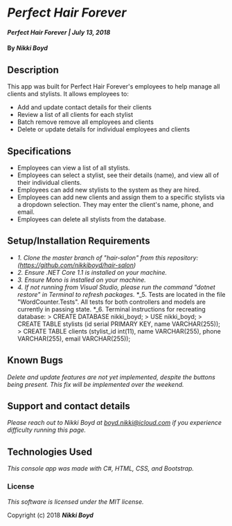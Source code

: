 # _Perfect Hair Forever_

#### _Perfect Hair Forever | July 13, 2018_

#### By _**Nikki Boyd**_

## Description

This app was built for Perfect Hair Forever's employees to help manage all clients and stylists. It allows employees to:
- Add and update contact details for their clients
- Review a list of all clients for each stylist
- Batch remove remove all employees and clients
- Delete or update details for individual employees and clients

## Specifications

- Employees can view a list of all stylists.
- Employees can select a stylist, see their details (name), and view all of their individual clients.
- Employees can add new stylists to the system as they are hired.
- Employees can add new clients and assign them to a specific stylists via a dropdown selection. They may enter the client's name, phone, and email.
- Employees can delete all stylists from the database.

## Setup/Installation Requirements

* _1. Clone the master branch of "hair-salon" from this repository: (https://github.com/nikkiboyd/hair-salon)_
* _2. Ensure .NET Core 1.1 is installed on your machine._
* _3. Ensure Mono is installed on your machine._
* _4. If not running from Visual Studio, please run the command "dotnet restore" in Terminal to refresh packages._
*_5. Tests are located in the file "WordCounter.Tests". All tests for both controllers and models are currently in passing state.
*_6. Terminal instructions for recreating database:
      > CREATE DATABASE nikki_boyd;
      > USE nikki_boyd;
      > CREATE TABLE stylists (id serial PRIMARY KEY, name VARCHAR(255));
      > CREATE TABLE clients (stylist_id int(11), name VARCHAR(255), phone VARCHAR(255), email VARCHAR(255));

## Known Bugs

_Delete and update features are not yet implemented, despite the buttons being present. This fix will be implemented over the weekend._

## Support and contact details

_Please reach out to Nikki Boyd at boyd.nikki@icloud.com if you experience difficulty running this page._

## Technologies Used

_This console app was made with C#, HTML, CSS, and Bootstrap._

### License

*This software is licensed under the MIT license.*

Copyright (c) 2018 **_Nikki Boyd_**
